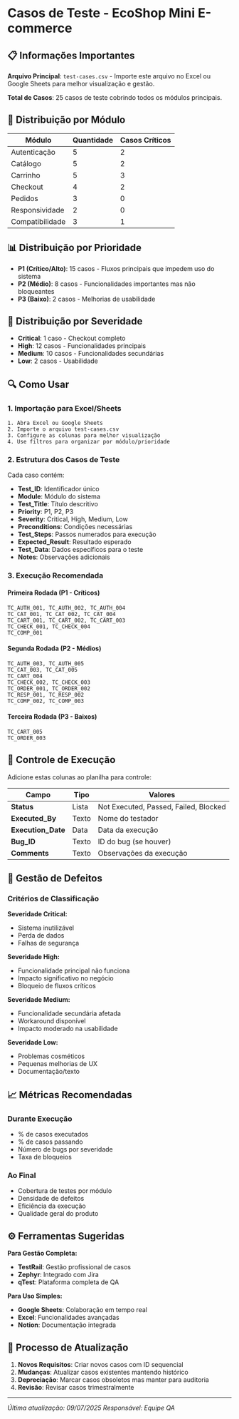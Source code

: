 # Casos de Teste - EcoShop Mini E-commerce

## 📋 Informações Importantes

**Arquivo Principal**: `test-cases.csv` - Importe este arquivo no Excel ou Google Sheets para melhor visualização e gestão.

**Total de Casos**: 25 casos de teste cobrindo todos os módulos principais.

## 🎯 Distribuição por Módulo

| **Módulo** | **Quantidade** | **Casos Críticos** |
|------------|----------------|---------------------|
| Autenticação | 5 | 2 |
| Catálogo | 5 | 2 |
| Carrinho | 5 | 3 |
| Checkout | 4 | 2 |
| Pedidos | 3 | 0 |
| Responsividade | 2 | 0 |
| Compatibilidade | 3 | 1 |

## 📊 Distribuição por Prioridade

- **P1 (Crítico/Alto)**: 15 casos - Fluxos principais que impedem uso do sistema
- **P2 (Médio)**: 8 casos - Funcionalidades importantes mas não bloqueantes
- **P3 (Baixo)**: 2 casos - Melhorias de usabilidade

## 🚨 Distribuição por Severidade

- **Critical**: 1 caso - Checkout completo
- **High**: 12 casos - Funcionalidades principais
- **Medium**: 10 casos - Funcionalidades secundárias
- **Low**: 2 casos - Usabilidade

## 🔍 Como Usar

### 1. **Importação para Excel/Sheets**
```
1. Abra Excel ou Google Sheets
2. Importe o arquivo test-cases.csv
3. Configure as colunas para melhor visualização
4. Use filtros para organizar por módulo/prioridade
```

### 2. **Estrutura dos Casos de Teste**
Cada caso contém:
- **Test_ID**: Identificador único
- **Module**: Módulo do sistema
- **Test_Title**: Título descritivo
- **Priority**: P1, P2, P3
- **Severity**: Critical, High, Medium, Low
- **Preconditions**: Condições necessárias
- **Test_Steps**: Passos numerados para execução
- **Expected_Result**: Resultado esperado
- **Test_Data**: Dados específicos para o teste
- **Notes**: Observações adicionais

### 3. **Execução Recomendada**

#### **Primeira Rodada (P1 - Críticos)**
```
TC_AUTH_001, TC_AUTH_002, TC_AUTH_004
TC_CAT_001, TC_CAT_002, TC_CAT_004
TC_CART_001, TC_CART_002, TC_CART_003
TC_CHECK_001, TC_CHECK_004
TC_COMP_001
```

#### **Segunda Rodada (P2 - Médios)**
```
TC_AUTH_003, TC_AUTH_005
TC_CAT_003, TC_CAT_005
TC_CART_004
TC_CHECK_002, TC_CHECK_003
TC_ORDER_001, TC_ORDER_002
TC_RESP_001, TC_RESP_002
TC_COMP_002, TC_COMP_003
```

#### **Terceira Rodada (P3 - Baixos)**
```
TC_CART_005
TC_ORDER_003
```

## 📝 Controle de Execução

Adicione estas colunas ao planilha para controle:

| **Campo** | **Tipo** | **Valores** |
|-----------|----------|-------------|
| **Status** | Lista | Not Executed, Passed, Failed, Blocked |
| **Executed_By** | Texto | Nome do testador |
| **Execution_Date** | Data | Data da execução |
| **Bug_ID** | Texto | ID do bug (se houver) |
| **Comments** | Texto | Observações da execução |

## 🐛 Gestão de Defeitos

### Critérios de Classificação

**Severidade Critical:**
- Sistema inutilizável
- Perda de dados
- Falhas de segurança

**Severidade High:**
- Funcionalidade principal não funciona
- Impacto significativo no negócio
- Bloqueio de fluxos críticos

**Severidade Medium:**
- Funcionalidade secundária afetada
- Workaround disponível
- Impacto moderado na usabilidade

**Severidade Low:**
- Problemas cosméticos
- Pequenas melhorias de UX
- Documentação/texto

## 📈 Métricas Recomendadas

### Durante Execução
- % de casos executados
- % de casos passando
- Número de bugs por severidade
- Taxa de bloqueios

### Ao Final
- Cobertura de testes por módulo
- Densidade de defeitos
- Eficiência da execução
- Qualidade geral do produto

## ⚙️ Ferramentas Sugeridas

**Para Gestão Completa:**
- **TestRail**: Gestão profissional de casos
- **Zephyr**: Integrado com Jira
- **qTest**: Plataforma completa de QA

**Para Uso Simples:**
- **Google Sheets**: Colaboração em tempo real
- **Excel**: Funcionalidades avançadas
- **Notion**: Documentação integrada

## 🔄 Processo de Atualização

1. **Novos Requisitos**: Criar novos casos com ID sequencial
2. **Mudanças**: Atualizar casos existentes mantendo histórico
3. **Depreciação**: Marcar casos obsoletos mas manter para auditoria
4. **Revisão**: Revisar casos trimestralmente

---

*Última atualização: 09/07/2025*
*Responsável: Equipe QA*